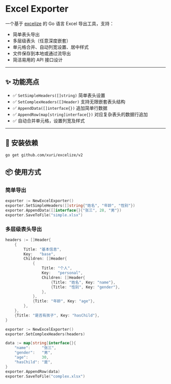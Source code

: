 # Excel Exporter

一个基于 [excelize](https://github.com/qax-os/excelize) 的 Go 语言 Excel 导出工具，支持：

- 简单表头导出
- 多层级表头（任意深度嵌套）
- 单元格合并、自动列宽设置、居中样式
- 文件保存到本地或通过流导出
- 简洁易用的 API 接口设计

---

## ✨ 功能亮点

- ✅ `SetSimpleHeaders([]string)` 简单表头设置
- ✅ `SetComplexHeaders([]Header)` 支持无限嵌套表头结构
- ✅ `AppendData([]interface{})` 追加简单行数据
- ✅ `AppendRow(map[string]interface{})` 对应复杂表头的数据行追加
- ✅ 自动合并单元格，设置列宽及样式

---

## 🧱 安装依赖

```bash
go get github.com/xuri/excelize/v2
```
## 📦 使用方式
### 简单导出
```go
exporter := NewExcelExporter()
exporter.SetSimpleHeaders([]string{"姓名", "年龄", "性别"})
exporter.AppendData([]interface{}{"张三", 28, "男"})
exporter.SaveToFile("simple.xlsx")
```
### 多层级表头导出
```go
headers := []Header{
    {
        Title: "基本信息",
        Key:   "base",
        Children: []Header{
            {
                Title: "个人",
                Key:   "personal",
                Children: []Header{
                    {Title: "姓名", Key: "name"},
                    {Title: "性别", Key: "gender"},
                },
            },
            {Title: "年龄", Key: "age"},
        },
    },
    {Title: "是否有孩子", Key: "hasChild"},
}

exporter := NewExcelExporter()
exporter.SetComplexHeaders(headers)

data := map[string]interface{}{
    "name":     "张三",
    "gender":   "男",
    "age":      30,
    "hasChild": "是",
}
exporter.AppendRow(data)
exporter.SaveToFile("complex.xlsx")
```
